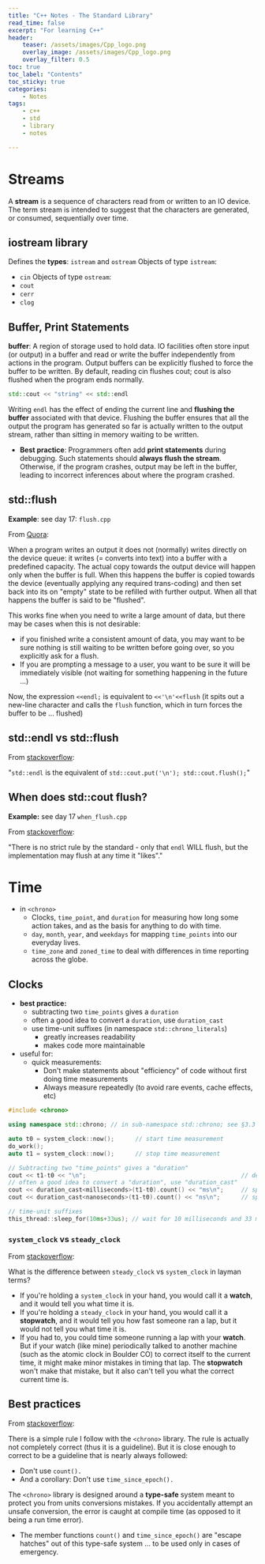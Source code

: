 ```yaml
---
title: "C++ Notes - The Standard Library"
read_time: false
excerpt: "For learning C++"
header:
    teaser: /assets/images/Cpp_logo.png
    overlay_image: /assets/images/Cpp_logo.png
    overlay_filter: 0.5 
toc: true
toc_label: "Contents"
toc_sticky: true
categories:
    - Notes
tags:
    - c++
    - std
    - library
    - notes

---
```


# Streams

A **stream** is a sequence of characters read from or written to an IO device. The term stream is intended to suggest that the characters are generated, or consumed, sequentially over time.

## iostream library

Defines the **types**: `istream` and `ostream`
Objects of type `istream`:
- `cin`
Objects of type `ostream`:
- `cout`
- `cerr`
- `clog`

## Buffer, Print Statements

**buffer**: A region of storage used to hold data. IO facilities often store input (or output) in a buffer and read or write the buffer independently from actions in the program. Output buffers can be explicitly flushed to force the buffer to be written. By default, reading cin flushes cout; cout is also flushed when the program ends normally.

```cpp
std::cout << "string" << std::endl
```

Writing `endl` has the effect of ending the current line and **flushing the buffer** associated with that device. Flushing the buffer ensures that all the output the program has generated so far is actually written to the output stream, rather than sitting in memory waiting to be written.
- **Best practice**: Programmers often add **print statements** during debugging. Such statements should **always flush the stream**. Otherwise, if the program crashes, output may be left in the buffer, leading to incorrect inferences about where the program crashed.

## std::flush

**Example**: see day 17: `flush.cpp`

From [Quora](https://www.quora.com/What-does-it-mean-that-endl-flushes-buffer-in-C):

When a program writes an output it does not (normally) writes directly on the device queue: it writes (= converts into text) into a buffer with a predefined capacity. The actual copy towards the output device will happen only when the buffer is full. When this happens the buffer is copied towards the device (eventually applying any required trans-coding) and then set back into its on "empty" state to be refilled with further output. When all that happens the buffer is said to be "flushed".

This works fine when you need to write a large amount of data, but there may be cases when this is not desirable:

- if you finished write a consistent amount of data, you may want to be sure nothing is still waiting to be written before going over, so you explicitly ask for a flush.
- If you are prompting a message to a user, you want to be sure it will be immediately visible (not waiting for something happening in the future ...)

Now, the expression `<<endl;` is equivalent to `<<'\n'<<flush` (it spits out a new-line character and calls the `flush` function, which in turn forces the buffer to be ... flushed)

## std::endl vs std::flush

From [stackoverflow](https://stackoverflow.com/a/59310447):

"`std::endl` is the equivalent of `std::cout.put('\n'); std::cout.flush();`"

## When does std::cout flush?

**Example:** see day 17 `when_flush.cpp`

From [stackoverflow](https://stackoverflow.com/a/22345401):

"There is no strict rule by the standard - only that `endl` WILL flush, but the implementation may flush at any time it "likes"."

# Time

- in `<chrono>`
  - Clocks, `time_point`, and `duration` for measuring how long some action takes, and as the basis for anything to do with time.
  - `day`, `month`, `year`, and `weekdays` for mapping `time_points` into our everyday lives.
  - `time_zone` and `zoned_time` to deal with differences in time reporting across the globe.

## Clocks

- **best practice:**
  - subtracting two `time_points` gives a `duration`
  - often a good idea to convert a `duration`, use `duration_cast`
  - use time-unit suffixes (in namespace `std::chrono_literals`)
    - greatly increases readability 
    - makes code more maintainable
- useful for:
  - quick measurements: 
    - Don't make statements about "efficiency" of code without first doing time measurements
    - Always measure repeatedly (to avoid rare events, cache effects, etc)

```cpp
#include <chrono>

using namespace std::chrono; // in sub-namespace std::chrono; see §3.3

auto t0 = system_clock::now();      // start time measurement
do_work();
auto t1 = system_clock::now();      // stop time measurement

// Subtracting two "time_points" gives a "duration"
cout << t1-t0 << "\n";                                            // default unit: 20223[1/00000000]s
// often a good idea to convert a "duration", use "duration_cast"
cout << duration_cast<milliseconds>(t1-t0).count() << "ms\n";     // specify unit: 2ms
cout << duration_cast<nanoseconds>(t1-t0).count() << "ns\n";      // specify unit: 2022300ns

// time-unit suffixes
this_thread::sleep_for(10ms+33us); // wait for 10 milliseconds and 33 microseconds
```

### `system_clock` vs `steady_clock`

From [stackoverflow](https://stackoverflow.com/a/31553641):

What is the difference between `steady_clock` vs `system_clock` in layman terms?
- If you're holding a `system_clock` in your hand, you would call it a **watch**, and it would tell you what time it is.
- If you're holding a `steady_clock` in your hand, you would call it a **stopwatch**, and it would tell you how fast someone ran a lap, but it would not tell you what time it is.
- If you had to, you could time someone running a lap with your **watch**. But if your watch (like mine) periodically talked to another machine (such as the atomic clock in Boulder CO) to correct itself to the current time, it might make minor mistakes in timing that lap. The **stopwatch** won't make that mistake, but it also can't tell you what the correct current time is.

## Best practices

From [stackoverflow](https://stackoverflow.com/a/31553641):

There is a simple rule I follow with the `<chrono>` library. The rule is actually not completely correct (thus it is a guideline). But it is close enough to correct to be a guideline that is nearly always followed:
- Don't use `count().`
- And a corollary: Don't use `time_since_epoch().`

The `<chrono>` library is designed around a **type-safe** system meant to protect you from units conversions mistakes. If you accidentally attempt an unsafe conversion, the error is caught at compile time (as opposed to it being a run time error).
- The member functions `count()` and `time_since_epoch()` are "escape hatches" out of this type-safe system ... to be used only in cases of emergency.

